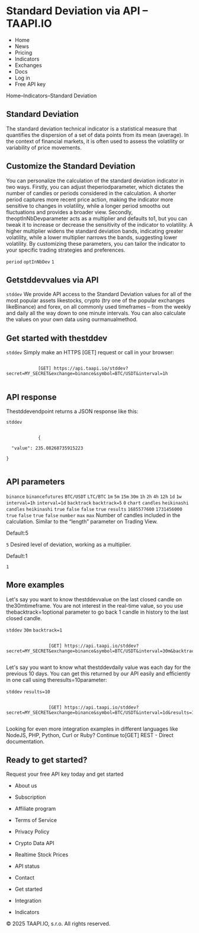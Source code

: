 # Standard Deviation via API – TAAPI.IO

- Home
- News
- Pricing
- Indicators
- Exchanges
- Docs
- Log in
- Free API key

Home–Indicators–Standard Deviation


## Standard Deviation
The standard deviation technical indicator is a statistical measure that quantifies the dispersion of a set of data points from its mean (average). In the context of financial markets, it is often used to assess the volatility or variability of price movements.


## Customize the Standard Deviation
You can personalize the calculation of the standard deviation indicator in two ways. Firstly, you can adjust theperiodparameter, which dictates the number of candles or periods considered in the calculation. A shorter period captures more recent price action, making the indicator more sensitive to changes in volatility, while a longer period smooths out fluctuations and provides a broader view. Secondly, theoptInNbDevparameter acts as a multiplier and defaults to1, but you can tweak it to increase or decrease the sensitivity of the indicator to volatility. A higher multiplier widens the standard deviation bands, indicating greater volatility, while a lower multiplier narrows the bands, suggesting lower volatility. By customizing these parameters, you can tailor the indicator to your specific trading strategies and preferences.

`period` `optInNbDev` `1` 
## Getstddevvalues via API
`stddev` We provide API access to the Standard Deviation values for all of the most popular assets likestocks, crypto (try one of the popular exchanges likeBinance) and forex, on all commonly used timeframes – from the weekly and daily all the way down to one minute intervals. You can also calculate the values on your own data using ourmanualmethod.


## Get started with thestddev
`stddev` Simply make an HTTPS [GET] request or call in your browser:


```

			[GET] https://api.taapi.io/stddev?secret=MY_SECRET&exchange=binance&symbol=BTC/USDT&interval=1h
		
```

## API response
Thestddevendpoint returns a JSON response like this:

`stddev` 
```

			{
  "value": 235.08268735915223
}
		
```

## API parameters
`binance` `binancefutures` `BTC/USDT` `LTC/BTC` `1m` `5m` `15m` `30m` `1h` `2h` `4h` `12h` `1d` `1w` `interval=1h` `interval=1d` `backtrack` `backtrack=5` `0` `chart` `candles` `heikinashi` `candles` `heikinashi` `true` `false` `false` `true` `results` `1685577600` `1731456000` `true` `false` `true` `false` `number` `max` `max` Number of candles included in the calculation. Similar to the “length” parameter on Trading View.

Default:5

`5` Desired level of deviation, working as a multiplier.

Default:1

`1` 
## More examples
Let's say you want to know thestddevvalue on the last closed candle on the30mtimeframe. You are not interest in the real-time value, so you use thebacktrack=1optional parameter to go back 1 candle in history to the last closed candle.

`stddev` `30m` `backtrack=1` 
```

				[GET] https://api.taapi.io/stddev?secret=MY_SECRET&exchange=binance&symbol=BTC/USDT&interval=30m&backtrack=1
			
```
Let's say you want to know what thestddevdaily value was each day for the previous 10 days. You can get this returned by our API easily and efficiently in one call using theresults=10parameter:

`stddev` `results=10` 
```

				[GET] https://api.taapi.io/stddev?secret=MY_SECRET&exchange=binance&symbol=BTC/USDT&interval=1d&results=10
			
```
Looking for even more integration examples in different languages like NodeJS, PHP, Python, Curl or Ruby? Continue to[GET] REST - Direct documentation.


## Ready to get started?
Request your free API key today and get started

- About us
- Subscription
- Affiliate program
- Terms of Service
- Privacy Policy
- Crypto Data API
- Realtime Stock Prices
- API status
- Contact

- Get started
- Integration
- Indicators

© 2025 TAAPI.IO, s.r.o. All rights reserved.

